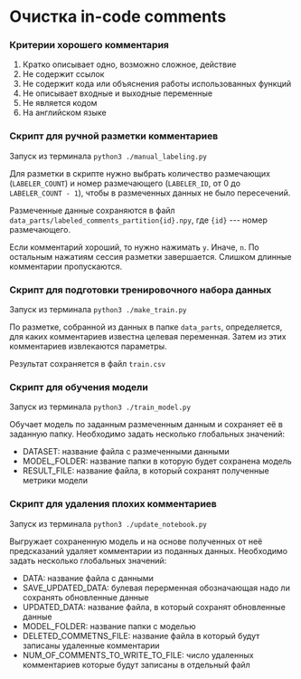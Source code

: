 # Очистка in-code comments

### Критерии хорошего комментария
1. Кратко описывает одно, возможно сложное, действие
2. Не содержит ссылок
3. Не содержит кода или объяснения работы использованных функций
4. Не описывает входные и выходные переменные
5. Не является кодом
6. На английском языке


### Скрипт для ручной разметки комментариев
Запуск из терминала `python3 ./manual_labeling.py`

Для разметки в скрипте нужно выбрать количество размечающих (`LABELER_COUNT`) и номер размечающего (`LABELER_ID`, от 0 до `LABELER_COUNT - 1`), чтобы в размеченных данных не было пересечений.

Размеченные данные сохраняются в файл `data_parts/labeled_comments_partition{id}.npy`, где `{id}` --- номер размечающего.

Если комментарий хороший, то нужно нажимать `y`. Иначе, `n`. По остальным нажатиям сессия разметки завершается. Слишком длинные комментарии пропускаются.

### Скрипт для подготовки тренировочного набора данных
Запуск из терминала `python3 ./make_train.py`

По разметке, собранной из данных в папке `data_parts`, определяется, для каких комментариев известна целевая переменная. Затем из этих комментариев извлекаются параметры.

Результат сохраняется в файл `train.csv`

### Скрипт для обучения модели
Запуск из терминала `python3 ./train_model.py`

Обучает модель по заданным размеченным данным и сохраняет её в заданную папку. Необходимо задать несколько глобальных значений:
- DATASET: название файла с размеченными данными
- MODEL_FOLDER: название папки в которую будет сохранена модель
- RESULT_FILE: название файла, в который сохранят полученные метрики модели

### Скрипт для удаления плохих комментариев
Запуск из терминала `python3 ./update_notebook.py`

Выгружает сохраненную модель и на основе полученных от неё предсказаний удаляет комментарии из поданных данных. Необходимо задать несколько глобальных значений:
- DATA: название файла с данными
- SAVE_UPDATED_DATA: булевая перерменная обозначающая надо ли сохранять обновленные данные
- UPDATED_DATA: название файла, в который сохранят обновленные данные
- MODEL_FOLDER: название папки с моделью
- DELETED_COMMETNS_FILE: название файла в который будут записаны удаленные комментарии
- NUM_OF_COMMENTS_TO_WRITE_TO_FILE: число удаленных комментариев которые будут записаны в отдельный файл
